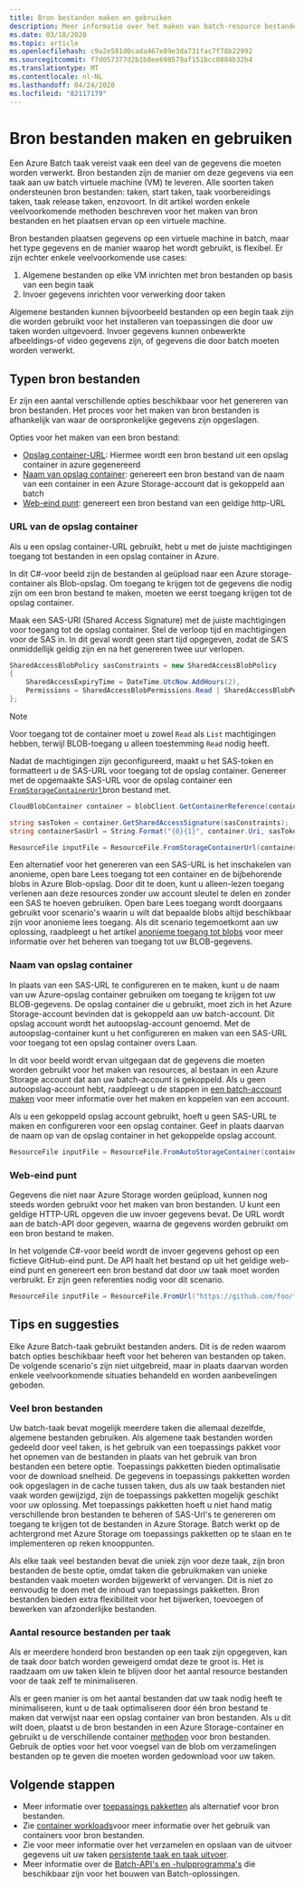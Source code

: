 ```yaml
---
title: Bron bestanden maken en gebruiken
description: Meer informatie over het maken van batch-resource bestanden uit verschillende invoer bronnen. In dit artikel worden enkele algemene methoden beschreven voor het maken en plaatsen van deze op een virtuele machine.
ms.date: 03/18/2020
ms.topic: article
ms.openlocfilehash: c9a2e581d0cada467e89e3da731fac7f78b22992
ms.sourcegitcommit: f7d057377d2b1b8ee698579af151bcc0884b32b4
ms.translationtype: MT
ms.contentlocale: nl-NL
ms.lasthandoff: 04/24/2020
ms.locfileid: "82117179"
---
```

# <a name="creating-and-using-resource-files"></a>Bron bestanden maken en gebruiken

Een Azure Batch taak vereist vaak een deel van de gegevens die moeten worden verwerkt. Bron bestanden zijn de manier om deze gegevens via een taak aan uw batch virtuele machine (VM) te leveren. Alle soorten taken ondersteunen bron bestanden: taken, start taken, taak voorbereidings taken, taak release taken, enzovoort. In dit artikel worden enkele veelvoorkomende methoden beschreven voor het maken van bron bestanden en het plaatsen ervan op een virtuele machine.  

Bron bestanden plaatsen gegevens op een virtuele machine in batch, maar het type gegevens en de manier waarop het wordt gebruikt, is flexibel. Er zijn echter enkele veelvoorkomende use cases:

1. Algemene bestanden op elke VM inrichten met bron bestanden op basis van een begin taak
1. Invoer gegevens inrichten voor verwerking door taken

Algemene bestanden kunnen bijvoorbeeld bestanden op een begin taak zijn die worden gebruikt voor het installeren van toepassingen die door uw taken worden uitgevoerd. Invoer gegevens kunnen onbewerkte afbeeldings-of video gegevens zijn, of gegevens die door batch moeten worden verwerkt.

## <a name="types-of-resource-files"></a>Typen bron bestanden

Er zijn een aantal verschillende opties beschikbaar voor het genereren van bron bestanden. Het proces voor het maken van bron bestanden is afhankelijk van waar de oorspronkelijke gegevens zijn opgeslagen.

Opties voor het maken van een bron bestand:

- [Opslag container-URL](#storage-container-url): Hiermee wordt een bron bestand uit een opslag container in azure gegenereerd
- [Naam van opslag container](#storage-container-name): genereert een bron bestand van de naam van een container in een Azure Storage-account dat is gekoppeld aan batch
- [Web-eind punt](#web-endpoint): genereert een bron bestand van een geldige http-URL

### <a name="storage-container-url"></a>URL van de opslag container

Als u een opslag container-URL gebruikt, hebt u met de juiste machtigingen toegang tot bestanden in een opslag container in Azure. 

In dit C#-voor beeld zijn de bestanden al geüpload naar een Azure storage-container als Blob-opslag. Om toegang te krijgen tot de gegevens die nodig zijn om een bron bestand te maken, moeten we eerst toegang krijgen tot de opslag container.

Maak een SAS-URI (Shared Access Signature) met de juiste machtigingen voor toegang tot de opslag container. Stel de verloop tijd en machtigingen voor de SAS in. In dit geval wordt geen start tijd opgegeven, zodat de SA'S onmiddellijk geldig zijn en na het genereren twee uur verlopen.

```csharp
SharedAccessBlobPolicy sasConstraints = new SharedAccessBlobPolicy
{
    SharedAccessExpiryTime = DateTime.UtcNow.AddHours(2),
    Permissions = SharedAccessBlobPermissions.Read | SharedAccessBlobPermissions.List
};
```

> [!NOTE]
> Voor toegang tot de container moet u zowel `Read` als `List` machtigingen hebben, terwijl BLOB-toegang u alleen toestemming `Read` nodig heeft.

Nadat de machtigingen zijn geconfigureerd, maakt u het SAS-token en formatteert u de SAS-URL voor toegang tot de opslag container. Genereer met de opgemaakte SAS-URL voor de opslag container een [`FromStorageContainerUrl`](https://docs.microsoft.com/dotnet/api/microsoft.azure.batch.resourcefile.fromstoragecontainerurl?view=azure-dotnet)bron bestand met.

```csharp
CloudBlobContainer container = blobClient.GetContainerReference(containerName);

string sasToken = container.GetSharedAccessSignature(sasConstraints);
string containerSasUrl = String.Format("{0}{1}", container.Uri, sasToken);

ResourceFile inputFile = ResourceFile.FromStorageContainerUrl(containerSasUrl);
```

Een alternatief voor het genereren van een SAS-URL is het inschakelen van anonieme, open bare Lees toegang tot een container en de bijbehorende blobs in Azure Blob-opslag. Door dit te doen, kunt u alleen-lezen toegang verlenen aan deze resources zonder uw account sleutel te delen en zonder een SAS te hoeven gebruiken. Open bare Lees toegang wordt doorgaans gebruikt voor scenario's waarin u wilt dat bepaalde blobs altijd beschikbaar zijn voor anonieme lees toegang. Als dit scenario tegemoetkomt aan uw oplossing, raadpleegt u het artikel [anonieme toegang tot blobs](../storage/blobs/storage-manage-access-to-resources.md) voor meer informatie over het beheren van toegang tot uw BLOB-gegevens.

### <a name="storage-container-name"></a>Naam van opslag container

In plaats van een SAS-URL te configureren en te maken, kunt u de naam van uw Azure-opslag container gebruiken om toegang te krijgen tot uw BLOB-gegevens. De opslag container die u gebruikt, moet zich in het Azure Storage-account bevinden dat is gekoppeld aan uw batch-account. Dit opslag account wordt het autoopslag-account genoemd. Met de autoopslag-container kunt u het configureren en maken van een SAS-URL voor toegang tot een opslag container overs Laan.

In dit voor beeld wordt ervan uitgegaan dat de gegevens die moeten worden gebruikt voor het maken van resources, al bestaan in een Azure Storage account dat aan uw batch-account is gekoppeld. Als u geen autoopslag-account hebt, raadpleegt u de stappen in [een batch-account maken](batch-account-create-portal.md) voor meer informatie over het maken en koppelen van een account.

Als u een gekoppeld opslag account gebruikt, hoeft u geen SAS-URL te maken en configureren voor een opslag container. Geef in plaats daarvan de naam op van de opslag container in het gekoppelde opslag account.

```csharp
ResourceFile inputFile = ResourceFile.FromAutoStorageContainer(containerName);
```

### <a name="web-endpoint"></a>Web-eind punt

Gegevens die niet naar Azure Storage worden geüpload, kunnen nog steeds worden gebruikt voor het maken van bron bestanden. U kunt een geldige HTTP-URL opgeven die uw invoer gegevens bevat. De URL wordt aan de batch-API door gegeven, waarna de gegevens worden gebruikt om een bron bestand te maken.

In het volgende C#-voor beeld wordt de invoer gegevens gehost op een fictieve GitHub-eind punt. De API haalt het bestand op uit het geldige web-eind punt en genereert een bron bestand dat door uw taak moet worden verbruikt. Er zijn geen referenties nodig voor dit scenario.

```csharp
ResourceFile inputFile = ResourceFile.FromUrl("https://github.com/foo/file.txt", filePath);
```

## <a name="tips-and-suggestions"></a>Tips en suggesties

Elke Azure Batch-taak gebruikt bestanden anders. Dit is de reden waarom batch opties beschikbaar heeft voor het beheren van bestanden op taken. De volgende scenario's zijn niet uitgebreid, maar in plaats daarvan worden enkele veelvoorkomende situaties behandeld en worden aanbevelingen geboden.

### <a name="many-resource-files"></a>Veel bron bestanden

Uw batch-taak bevat mogelijk meerdere taken die allemaal dezelfde, algemene bestanden gebruiken. Als algemene taak bestanden worden gedeeld door veel taken, is het gebruik van een toepassings pakket voor het opnemen van de bestanden in plaats van het gebruik van bron bestanden een betere optie. Toepassings pakketten bieden optimalisatie voor de download snelheid. De gegevens in toepassings pakketten worden ook opgeslagen in de cache tussen taken, dus als uw taak bestanden niet vaak worden gewijzigd, zijn de toepassings pakketten mogelijk geschikt voor uw oplossing. Met toepassings pakketten hoeft u niet hand matig verschillende bron bestanden te beheren of SAS-Url's te genereren om toegang te krijgen tot de bestanden in Azure Storage. Batch werkt op de achtergrond met Azure Storage om toepassings pakketten op te slaan en te implementeren op reken knooppunten.

Als elke taak veel bestanden bevat die uniek zijn voor deze taak, zijn bron bestanden de beste optie, omdat taken die gebruikmaken van unieke bestanden vaak moeten worden bijgewerkt of vervangen. Dit is niet zo eenvoudig te doen met de inhoud van toepassings pakketten. Bron bestanden bieden extra flexibiliteit voor het bijwerken, toevoegen of bewerken van afzonderlijke bestanden.

### <a name="number-of-resource-files-per-task"></a>Aantal resource bestanden per taak

Als er meerdere honderd bron bestanden op een taak zijn opgegeven, kan de taak door batch worden geweigerd omdat deze te groot is. Het is raadzaam om uw taken klein te blijven door het aantal resource bestanden voor de taak zelf te minimaliseren.

Als er geen manier is om het aantal bestanden dat uw taak nodig heeft te minimaliseren, kunt u de taak optimaliseren door één bron bestand te maken dat verwijst naar een opslag container van bron bestanden. Als u dit wilt doen, plaatst u de bron bestanden in een Azure Storage-container en gebruikt u de verschillende container [methoden](https://docs.microsoft.com/dotnet/api/microsoft.azure.batch.resourcefile?view=azure-dotnet#methods) voor bron bestanden. Gebruik de opties voor het voor voegsel van de blob om verzamelingen bestanden op te geven die moeten worden gedownload voor uw taken.

## <a name="next-steps"></a>Volgende stappen

- Meer informatie over [toepassings pakketten](batch-application-packages.md) als alternatief voor bron bestanden.
- Zie [container workloads](batch-docker-container-workloads.md)voor meer informatie over het gebruik van containers voor bron bestanden.
- Zie voor meer informatie over het verzamelen en opslaan van de uitvoer gegevens uit uw taken [persistente taak en taak uitvoer](batch-task-output.md).
- Meer informatie over de [Batch-API's en -hulpprogramma's](batch-apis-tools.md) die beschikbaar zijn voor het bouwen van Batch-oplossingen.
